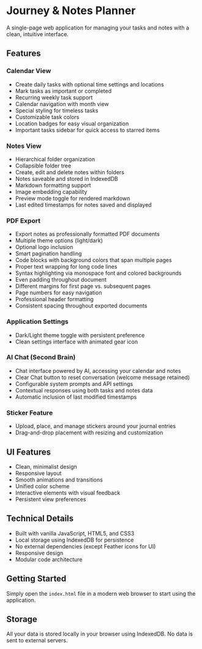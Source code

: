 # Journey & Notes Planner

A single-page web application for managing your tasks and notes with a clean, intuitive interface.

## Features

### Calendar View
- Create daily tasks with optional time settings and locations
- Mark tasks as important or completed
- Recurring weekly task support
- Calendar navigation with month view
- Special styling for timeless tasks
- Customizable task colors
- Location badges for easy visual organization
- Important tasks sidebar for quick access to starred items

### Notes View
- Hierarchical folder organization
- Collapsible folder tree
- Create, edit and delete notes within folders
- Notes saveable and stored in IndexedDB
- Markdown formatting support
- Image embedding capability
- Preview mode toggle for rendered markdown
- Last edited timestamps for notes saved and displayed

### PDF Export
- Export notes as professionally formatted PDF documents
- Multiple theme options (light/dark)
- Optional logo inclusion
- Smart pagination handling
- Code blocks with background colors that span multiple pages
- Proper text wrapping for long code lines
- Syntax highlighting via monospace font and colored backgrounds
- Even padding throughout document
- Different margins for first page vs. subsequent pages
- Page numbers for easy navigation
- Professional header formatting
- Consistent spacing throughout exported documents

### Application Settings
- Dark/Light theme toggle with persistent preference
- Clean settings interface with animated gear icon

### AI Chat (Second Brain)
- Chat interface powered by AI, accessing your calendar and notes
- Clear Chat button to reset conversation (welcome message retained)
- Configurable system prompts and API settings
- Contextual responses using both tasks and notes data
- Automatic inclusion of last modified timestamps

### Sticker Feature
- Upload, place, and manage stickers around your journal entries
- Drag-and-drop placement with resizing and customization

## UI Features
- Clean, minimalist design
- Responsive layout
- Smooth animations and transitions
- Unified color scheme
- Interactive elements with visual feedback
- Persistent view preferences

## Technical Details

- Built with vanilla JavaScript, HTML5, and CSS3
- Local storage using IndexedDB for persistence
- No external dependencies (except Feather icons for UI)
- Responsive design
- Modular code architecture

## Getting Started

Simply open the `index.html` file in a modern web browser to start using the application.

## Storage

All your data is stored locally in your browser using IndexedDB. No data is sent to external servers.
